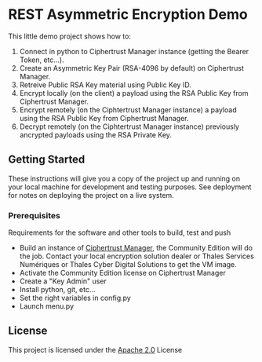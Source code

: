 # REST Asymmetric Encryption Demo

This little demo project shows how to:
1. Connect in python to Ciphertrust Manager instance (getting the Bearer Token, etc...).
2. Create an Asymmetric Key Pair (RSA-4096 by default) on Ciphertrust Manager.
3. Retreive Public RSA Key material using Public Key ID.
4. Encrypt locally (on the client) a payload using the RSA Public Key from Ciphertrust Manager.
5. Encrypt remotely (on the Ciphtertrust Manager instance) a payload using the RSA Public Key from Ciphertrust Manager.
6. Decrypt remotely (on the Ciphtertrust Manager instance) previously ancrypted payloads using the RSA Private Key.

## Getting Started

These instructions will give you a copy of the project up and running on
your local machine for development and testing purposes. See deployment
for notes on deploying the project on a live system.

### Prerequisites

Requirements for the software and other tools to build, test and push 
- Build an instance of [Ciphertrust Manager](https://cpl.thalesgroup.com/encryption/ciphertrust-platform-community-edition), the Community Edition will do the job. Contact your local encryption solution dealer or Thales Services Numériques or Thales Cyber Digital Solutions to get the VM image.
- Activate the Community Edition license on Ciphertrust Manager
- Create a "Key Admin" user
- Install python, git, etc...
- Set the right variables in config.py
- Launch menu.py

## License

This project is licensed under the [Apache 2.0](LICENSE) License





